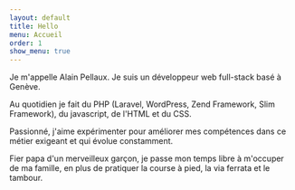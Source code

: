 ```yaml
---
layout: default
title: Hello
menu: Accueil
order: 1
show_menu: true
---
```


Je m'appelle Alain Pellaux. Je suis un développeur web full-stack basé à Genève.

Au quotidien je fait du PHP (Laravel, WordPress, Zend Framework, Slim Framework), du javascript, de l'HTML et du CSS.

Passionné, j'aime expérimenter pour améliorer mes compétences dans ce métier exigeant et qui évolue constamment.

Fier papa d'un merveilleux garçon, je passe mon temps libre à m'occuper de ma famille, en plus de pratiquer la course à pied, la via ferrata et le tambour.